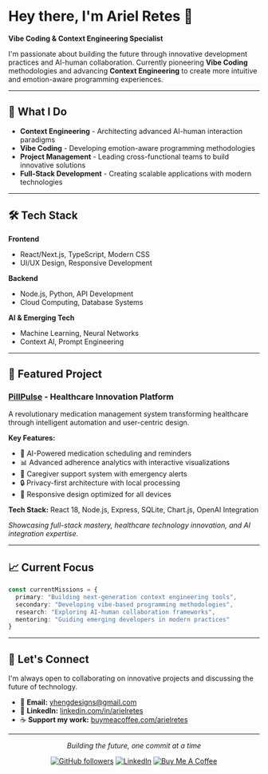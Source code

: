 # Hey there, I'm Ariel Retes 👋

**Vibe Coding & Context Engineering Specialist**

I'm passionate about building the future through innovative development practices and AI-human collaboration. Currently pioneering **Vibe Coding** methodologies and advancing **Context Engineering** to create more intuitive and emotion-aware programming experiences.

---

## 🚀 What I Do

- **Context Engineering** - Architecting advanced AI-human interaction paradigms
- **Vibe Coding** - Developing emotion-aware programming methodologies  
- **Project Management** - Leading cross-functional teams to build innovative solutions
- **Full-Stack Development** - Creating scalable applications with modern technologies

---

## 🛠️ Tech Stack

**Frontend**
- React/Next.js, TypeScript, Modern CSS
- UI/UX Design, Responsive Development

**Backend** 
- Node.js, Python, API Development
- Cloud Computing, Database Systems

**AI & Emerging Tech**
- Machine Learning, Neural Networks
- Context AI, Prompt Engineering

---

## 🌟 Featured Project

### [PillPulse](https://github.com/Yheng/PillPulse) - Healthcare Innovation Platform

A revolutionary medication management system transforming healthcare through intelligent automation and user-centric design.

**Key Features:**
- 🤖 AI-Powered medication scheduling and reminders
- 📊 Advanced adherence analytics with interactive visualizations  
- 👥 Caregiver support system with emergency alerts
- 🔒 Privacy-first architecture with local processing
- 📱 Responsive design optimized for all devices

**Tech Stack:** React 18, Node.js, Express, SQLite, Chart.js, OpenAI Integration

*Showcasing full-stack mastery, healthcare technology innovation, and AI integration expertise.*

---

## 📈 Current Focus

```typescript
const currentMissions = {
  primary: "Building next-generation context engineering tools",
  secondary: "Developing vibe-based programming methodologies", 
  research: "Exploring AI-human collaboration frameworks",
  mentoring: "Guiding emerging developers in modern practices"
}
```

---

## 🤝 Let's Connect

I'm always open to collaborating on innovative projects and discussing the future of technology.

- 📧 **Email:** [yhengdesigns@gmail.com](mailto:yhengdesigns@gmail.com)
- 💼 **LinkedIn:** [linkedin.com/in/arielretes](https://www.linkedin.com/in/arielretes/)
- ☕ **Support my work:** [buymeacoffee.com/arielretes](https://buymeacoffee.com/arielretes)

---

<p align="center">
  <i>Building the future, one commit at a time</i>
</p>

<div align="center">
  
[![GitHub followers](https://img.shields.io/github/followers/Yheng?style=for-the-badge&logo=github&logoColor=white&color=2d3748)](https://github.com/Yheng)
[![LinkedIn](https://img.shields.io/badge/LinkedIn-Connect-blue?style=for-the-badge&logo=linkedin)](https://www.linkedin.com/in/arielretes/)
[![Buy Me A Coffee](https://img.shields.io/badge/Buy%20Me%20A%20Coffee-Support-orange?style=for-the-badge&logo=buy-me-a-coffee)](https://buymeacoffee.com/arielretes)

</div>
